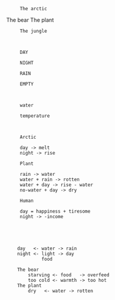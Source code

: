 



         The arctic



The bear            The plant



         The jungle



         DAY

         NIGHT

         RAIN

         EMPTY



         water

         temperature



         Arctic

         day -> melt
         night -> rise

         Plant 
         
         rain -> water
         water + rain -> rotten
         water + day -> rise - water
         no-water + day -> dry      

         Human

         day = happiness + tiresome
         night -> -income





        day   <- water -> rain 
        night <- light -> day
                 food

        The bear
            starving <- food   -> overfeed
            too cold <- warmth -> too hot
        The plant
            dry   <- water -> rotten
